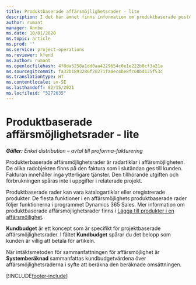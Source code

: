 ```yaml
---
title: Produktbaserade affärsmöjlighetsrader - lite
description: I det här ämnet finns information om produktbaserade poster i affärsmöjlighetsraden i Project Operations.
author: rumant
manager: Annbe
ms.date: 10/01/2020
ms.topic: article
ms.prod: ''
ms.service: project-operations
ms.reviewer: kfend
ms.author: rumant
ms.openlocfilehash: 4f8da5258a1dd0aa4229654c0e1e222b8cf3a21a
ms.sourcegitcommit: fa32b1893286f20271fa4ec4be8fc68bd135f53c
ms.translationtype: HT
ms.contentlocale: sv-SE
ms.lasthandoff: 02/15/2021
ms.locfileid: "5272635"
---
```

# <a name="product-based-opportunity-lines---lite"></a>Produktbaserade affärsmöjlighetsrader - lite

_**Gäller:** Enkel distribution – avtal till proforma-fakturering_

Produkterbaserade affärsmöjlighetsrader är radartiklar i affärsmöjligheten. De olika radobjekten finns på den faktura som i slutändan ges till kunden. Fakturan innehåller inga ytterligare tjänster. Den tillhörande utgiften och förbrukningen spåras inte i uppgifter i relaterade projekt.

Produktbaserade rader kan vara katalogartiklar eller oregistrerade produkter. De flesta funktioner i en affärsmöjlighets produktbaserade rader följer funktionerna i programmet Dynamics 365 Sales. Mer information om produktbaserade affärsmöjlighetsrader finns i [Lägga till produkter i en affärsmöjlighet](https://docs.microsoft.com/dynamics365/sales-enterprise/add-products-opportunity).

**Kundbudget** är ett koncept som är specifikt för projektbaserade affärsmöjlighetsrader. I fältet **Kundbudget** spårar du det belopp som kunden är villig att betala för artikeln.

När intäktsmetoden för sammanfattningen för affärsmöjlighet är **Systemberäknad** sammanfattas kundbudgetvärdena över affärsmöjlighetsraderna i syfte att beräkna den beräknade omsättningen. 



[!INCLUDE[footer-include](../../includes/footer-banner.md)]